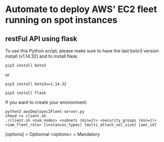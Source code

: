 # Automate to deploy AWS' EC2 fleet running on spot instances

## restFul API using flask

To use this Python script, please make sure to have the last boto3 version install (v1.14.32) and to install flask:
```
pip3 install boto3
```
or 
```
pip3 install boto3==1.14.32
```

```
pip3 install flask
```

If you want to create your environment:
```
python3 awsDeployec2Fleet-server.py 
chmod +x client.sh
./client.sh <num_nodes> <subnets (min=2)> <security_groups (min=1)> <iam_fleet_role> [instances_types] [multi_attach_vol_size] [ami_id]
```

[options] = Optionnal
\<options\> = Mandatory